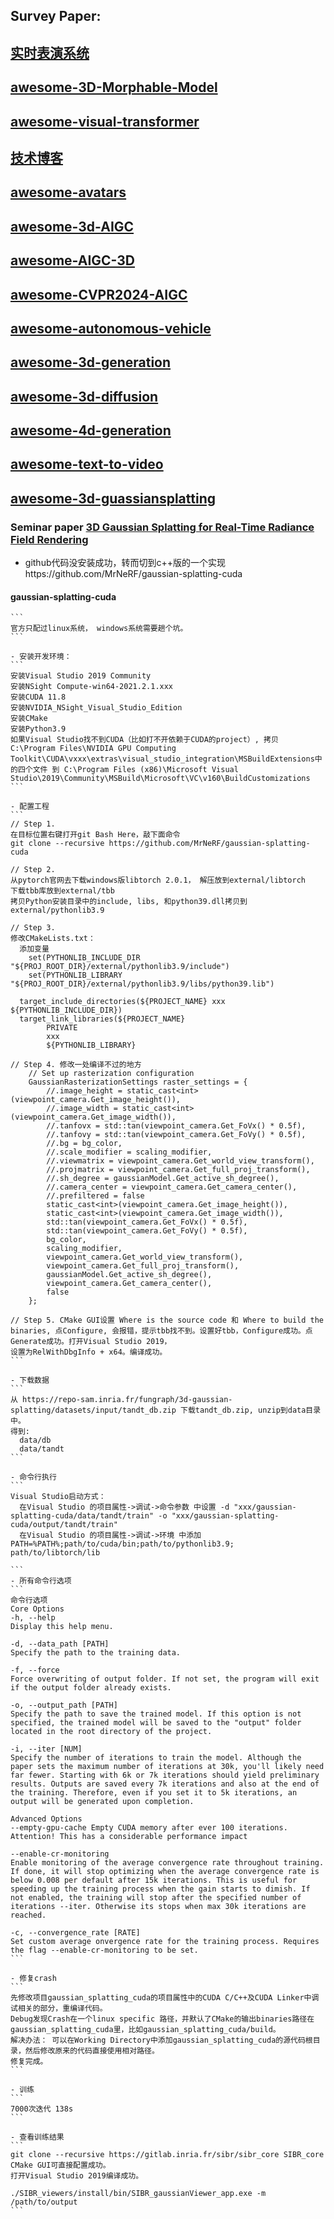 ## Survey Paper:

## [实时表演系统](https://github.com/liangjin2007/data_liangjin/blob/master/%E9%80%89%E6%8B%A9%E5%AE%9E%E6%97%B6%E8%A1%A8%E6%BC%94%E6%8D%95%E6%8D%89%E7%B3%BB%E7%BB%9F.pdf)
## [awesome-3D-Morphable-Model](https://github.com/liangjin2007/curated-list-of-awesome-3D-Morphable-Model-software-and-data)
## [awesome-visual-transformer]( https://github.com/dk-liang/Awesome-Visual-Transformer )
## [技术博客](https://zhuanlan.zhihu.com/p/348593638)
## [awesome-avatars](https://github.com/pansanity666/Awesome-Avatars?tab=readme-ov-file)
## [awesome-3d-AIGC](https://github.com/mdyao/Awesome-3D-AIGC)
## [awesome-AIGC-3D](https://github.com/hitcslj/Awesome-AIGC-3D)
## [awesome-CVPR2024-AIGC](https://github.com/Kobaayyy/Awesome-CVPR2024-AIGC)
## [awesome-autonomous-vehicle](https://github.com/DeepTecher/awesome-autonomous-vehicle)
## [awesome-3d-generation](https://github.com/justimyhxu/awesome-3D-generation)
## [awesome-3d-diffusion](https://github.com/cwchenwang/awesome-3d-diffusion)
## [awesome-4d-generation](https://github.com/cwchenwang/awesome-4d-generation)
## [awesome-text-to-video](https://github.com/jianzhnie/awesome-text-to-video)

## [awesome-3d-guassiansplatting](https://github.com/MrNeRF/awesome-3D-gaussian-splatting)


### Seminar paper [3D Gaussian Splatting for Real-Time Radiance Field Rendering](https://github.com/graphdeco-inria/gaussian-splatting)
- github代码没安装成功，转而切到c++版的一个实现https://github.com/MrNeRF/gaussian-splatting-cuda
#### gaussian-splatting-cuda
    ```
    官方只配过linux系统， windows系统需要趟个坑。
    ```
    
    - 安装开发环境：
    ```
    安装Visual Studio 2019 Community
    安装NSight Compute-win64-2021.2.1.xxx
    安装CUDA 11.8
    安装NVIDIA_NSight_Visual_Studio_Edition
    安装CMake
    安装Python3.9
    如果Visual Studio找不到CUDA（比如打不开依赖于CUDA的project）, 拷贝 C:\Program Files\NVIDIA GPU Computing Toolkit\CUDA\vxxx\extras\visual_studio_integration\MSBuildExtensions中的四个文件 到 C:\Program Files (x86)\Microsoft Visual Studio\2019\Community\MSBuild\Microsoft\VC\v160\BuildCustomizations
    ```
    
    - 配置工程
    ```
    // Step 1.
    在目标位置右键打开git Bash Here，敲下面命令
    git clone --recursive https://github.com/MrNeRF/gaussian-splatting-cuda
    
    // Step 2.
    从pytorch官网去下载windows版libtorch 2.0.1， 解压放到external/libtorch
    下载tbb库放到external/tbb
    拷贝Python安装目录中的include, libs, 和python39.dll拷贝到external/pythonlib3.9
    
    // Step 3.
    修改CMakeLists.txt：
      添加变量
        set(PYTHONLIB_INCLUDE_DIR "${PROJ_ROOT_DIR}/external/pythonlib3.9/include")
        set(PYTHONLIB_LIBRARY "${PROJ_ROOT_DIR}/external/pythonlib3.9/libs/python39.lib")
         
      target_include_directories(${PROJECT_NAME} xxx ${PYTHONLIB_INCLUDE_DIR})
      target_link_libraries(${PROJECT_NAME}
            PRIVATE
            xxx 
            ${PYTHONLIB_LIBRARY}
    
    // Step 4. 修改一处编译不过的地方
        // Set up rasterization configuration
        GaussianRasterizationSettings raster_settings = {
            //.image_height = static_cast<int>(viewpoint_camera.Get_image_height()),
            //.image_width = static_cast<int>(viewpoint_camera.Get_image_width()),
            //.tanfovx = std::tan(viewpoint_camera.Get_FoVx() * 0.5f),
            //.tanfovy = std::tan(viewpoint_camera.Get_FoVy() * 0.5f),
            //.bg = bg_color,
            //.scale_modifier = scaling_modifier,
            //.viewmatrix = viewpoint_camera.Get_world_view_transform(),
            //.projmatrix = viewpoint_camera.Get_full_proj_transform(),
            //.sh_degree = gaussianModel.Get_active_sh_degree(),
            //.camera_center = viewpoint_camera.Get_camera_center(),
            //.prefiltered = false
            static_cast<int>(viewpoint_camera.Get_image_height()),
            static_cast<int>(viewpoint_camera.Get_image_width()),
            std::tan(viewpoint_camera.Get_FoVx() * 0.5f),
            std::tan(viewpoint_camera.Get_FoVy() * 0.5f),
            bg_color,
            scaling_modifier,
            viewpoint_camera.Get_world_view_transform(),
            viewpoint_camera.Get_full_proj_transform(),
            gaussianModel.Get_active_sh_degree(),
            viewpoint_camera.Get_camera_center(),
            false
        };
    
    // Step 5. CMake GUI设置 Where is the source code 和 Where to build the binaries, 点Configure, 会报错，提示tbb找不到。设置好tbb，Configure成功。点Generate成功。打开Visual Studio 2019，
    设置为RelWithDbgInfo + x64。编译成功。
    ```
    
    - 下载数据
    ```  
    从 https://repo-sam.inria.fr/fungraph/3d-gaussian-splatting/datasets/input/tandt_db.zip 下载tandt_db.zip, unzip到data目录中。
    得到:
      data/db
      data/tandt
    ```
    
    - 命令行执行
    ```
    Visual Studio启动方式：
      在Visual Studio 的项目属性->调试->命令参数 中设置 -d "xxx/gaussian-splatting-cuda/data/tandt/train" -o "xxx/gaussian-splatting-cuda/output/tandt/train"
      在Visual Studio 的项目属性->调试->环境 中添加 PATH=%PATH%;path/to/cuda/bin;path/to/pythonlib3.9; path/to/libtorch/lib
    
    ```
    - 所有命令行选项
    ```
    命令行选项
    Core Options
    -h, --help
    Display this help menu.
    
    -d, --data_path [PATH]
    Specify the path to the training data.
    
    -f, --force
    Force overwriting of output folder. If not set, the program will exit if the output folder already exists.
    
    -o, --output_path [PATH]
    Specify the path to save the trained model. If this option is not specified, the trained model will be saved to the "output" folder located in the root directory of the project.
    
    -i, --iter [NUM]
    Specify the number of iterations to train the model. Although the paper sets the maximum number of iterations at 30k, you'll likely need far fewer. Starting with 6k or 7k iterations should yield preliminary results. Outputs are saved every 7k iterations and also at the end of the training. Therefore, even if you set it to 5k iterations, an output will be generated upon completion.
    
    Advanced Options
    --empty-gpu-cache Empty CUDA memory after ever 100 iterations. Attention! This has a considerable performance impact
    
    --enable-cr-monitoring
    Enable monitoring of the average convergence rate throughout training. If done, it will stop optimizing when the average convergence rate is below 0.008 per default after 15k iterations. This is useful for speeding up the training process when the gain starts to dimish. If not enabled, the training will stop after the specified number of iterations --iter. Otherwise its stops when max 30k iterations are reached.
    
    -c, --convergence_rate [RATE]
    Set custom average onvergence rate for the training process. Requires the flag --enable-cr-monitoring to be set.
    ```
    
    - 修复crash
    ```
    先修改项目gaussian_splatting_cuda的项目属性中的CUDA C/C++及CUDA Linker中调试相关的部分，重编译代码。
    Debug发现Crash在一个linux specific 路径，并默认了CMake的输出binaries路径在gaussian_splatting_cuda里，比如gaussian_splatting_cuda/build。 
    解决办法： 可以在Working Directory中添加gaussian_splatting_cuda的源代码根目录，然后修改原来的代码直接使用相对路径。
    修复完成。
    ```
    
    - 训练
    ```
    7000次迭代 138s
    ```  
    
    - 查看训练结果
    ```
    git clone --recursive https://gitlab.inria.fr/sibr/sibr_core SIBR_core
    CMake GUI可直接配置成功。
    打开Visual Studio 2019编译成功。
    
    ./SIBR_viewers/install/bin/SIBR_gaussianViewer_app.exe -m /path/to/output
    ```
